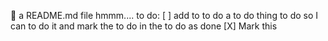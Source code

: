🤔 a README.md file hmmm....
to do:
 [ ] add to to do a to do thing to do so I can to do it and mark the to do in the to do as done
 [X] Mark this
 
<!--
**pycnonotus/pycnonotus** is a ✨ _special_ ✨ repository because its `README.md` (this file) appears on your GitHub profile.

Here are some ideas to get you started:

- 🔭 I’m currently working on ...
- 🌱 I’m currently learning ...
- 👯 I’m looking to collaborate on ...
- 🤔 I’m looking for help with ...
- 💬 Ask me about ...
- 📫 How to reach me: ...
- 😄 Pronouns: idk, :( it was a bad joke and for Hebrew speaker only
-  
-->
